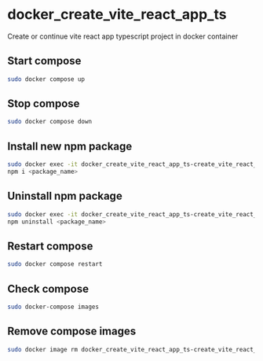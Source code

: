 # docker_create_vite_react_app_ts

Create or continue vite react app typescript project in docker container

## Start compose

```sh
sudo docker compose up
```

## Stop compose

```sh
sudo docker compose down
```

## Install new npm package

```sh
sudo docker exec -it docker_create_vite_react_app_ts-create_vite_react_app_ts-1 bash
npm i <package_name>
```

## Uninstall npm package

```sh
sudo docker exec -it docker_create_vite_react_app_ts-create_vite_react_app_ts-1 bash
npm uninstall <package_name>
```

## Restart compose

```sh
sudo docker compose restart
```

## Check compose

```sh
sudo docker-compose images
```

## Remove compose images

```sh
sudo docker image rm docker_create_vite_react_app_ts-create_vite_react_app_ts
```
